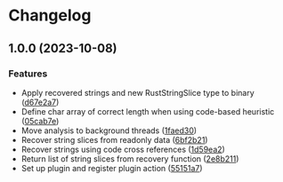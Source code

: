# Changelog

## 1.0.0 (2023-10-08)


### Features

* Apply recovered strings and new RustStringSlice type to binary ([d67e2a7](https://github.com/cxiao/rust_string_slicer/commit/d67e2a78413cf12325fc80353e5e7cee417e1280))
* Define char array of correct length when using code-based heuristic ([05cab7e](https://github.com/cxiao/rust_string_slicer/commit/05cab7e41235d9657e8b84808b860ca633ef1f70))
* Move analysis to background threads ([1faed30](https://github.com/cxiao/rust_string_slicer/commit/1faed306eef2850d4945fe9b2e4e14b73431cff2))
* Recover string slices from readonly data ([6bf2b21](https://github.com/cxiao/rust_string_slicer/commit/6bf2b2123198a9b22b7d83c732d9829dad49ebf7))
* Recover strings using code cross references ([1d59ea2](https://github.com/cxiao/rust_string_slicer/commit/1d59ea29b375ca0d3ba588d54a091a300762910c))
* Return list of string slices from recovery function ([2e8b211](https://github.com/cxiao/rust_string_slicer/commit/2e8b211436c8018b0a1e03918bc1a4fe6af51d6f))
* Set up plugin and register plugin action ([55151a7](https://github.com/cxiao/rust_string_slicer/commit/55151a79fcf6210903fcdda8fa01841f7a4350d9))
